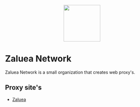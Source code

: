 <p align="center">
<img width="120px" src="https://github.com/TheIcy/Zaluea/blob/main/Site/images/logo.png?raw=true">
</p>

# Zaluea Network
Zaluea Network is a small organization that creates web proxy's.

## Proxy site's
- [Zaluea](zaluea-proxy-official.herokuapp.com)
